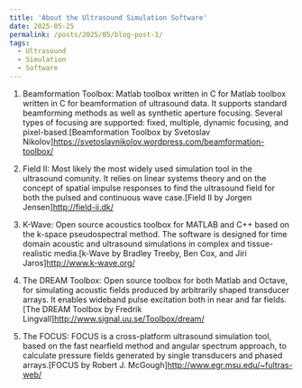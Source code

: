 ```yaml
---
title: 'About the Ultrasound Simulation Software'
date: 2025-05-25
permalink: /posts/2025/05/blog-post-1/
tags:
  - Ultrasound
  - Simulation
  - Software
---
```


1. Beamformation Toolbox: Matlab toolbox written in C for Matlab toolbox written in C for beamformation of ultrasound data. It supports standard beamforming methods as well as synthetic aperture focusing. Several types of focusing are supported: fixed, multiple, dynamic focusing, and pixel-based.[Beamformation Toolbox by Svetoslav Nikolov]https://svetoslavnikolov.wordpress.com/beamformation-toolbox/

2. Field II: Most likely the most widely used simulation tool in the ultrasound comunity. It relies on linear systems theory and on the concept of spatial impulse responses to find the ultrasound field for both the pulsed and continuous wave case.[Field II by Jorgen Jensen]http://field-ii.dk/

3. K-Wave: Open source acoustics toolbox for MATLAB and C++ based on the k-space pseudospectral method. The software is designed for time domain acoustic and ultrasound simulations in complex and tissue-realistic media.[k-Wave by Bradley Treeby, Ben Cox, and Jiri Jaros]http://www.k-wave.org/

4. The DREAM Toolbox: Open source toolbox for both Matlab and Octave, for simulating acoustic fields produced by arbitrarily shaped transducer arrays. It enables wideband pulse excitation both in near and far fields.[The DREAM Toolbox by Fredrik Lingvall]http://www.signal.uu.se/Toolbox/dream/

5. The FOCUS: FOCUS is a cross-platform ultrasound simulation tool, based on the fast nearfield method and angular spectrum approach, to calculate pressure fields generated by single transducers and phased arrays.[FOCUS by Robert J. McGough]http://www.egr.msu.edu/~fultras-web/